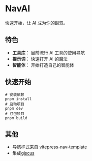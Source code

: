 # NavAI

快速开始，让 AI 成为你的副驾。

## 特色

- **工具库**： 目前流行 AI 工具的使用导航
- **提示词**： 快速打开 AI 的魔法
- **智能体**： 开始打造自己的智能体

## 快速开始

```shell
# 安装依赖
pnpm install
# 启动项目
pnpm dev
# 打包项目
pnpm build
```

## 其他

- 导航样式来自 [vitepress-nav-template](https://github.com/maomao1996/vitepress-nav-template)
- 集成[giscus](https://giscus.app/zh-CN)
